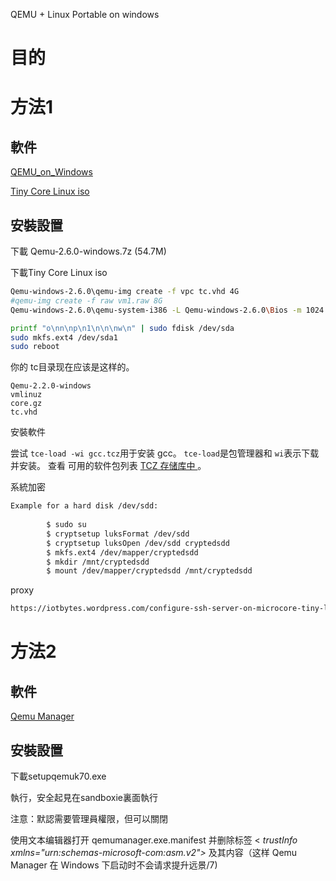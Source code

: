 QEMU + Linux Portable on windows

# 目的

# 方法1

## 軟件

[QEMU_on_Windows](http://lassauge.free.fr/qemu/QEMU_on_Windows.html)

[Tiny Core Linux iso](https://willhaley.com/blog/simple-portable-linux-qemu-vm-usb/)

## 安裝設置

下載 Qemu-2.6.0-windows.7z (54.7M)

下載Tiny Core Linux iso 

```bash
Qemu-windows-2.6.0\qemu-img create -f vpc tc.vhd 4G
#qemu-img create -f raw vm1.raw 8G
Qemu-windows-2.6.0\qemu-system-i386 -L Qemu-windows-2.6.0\Bios -m 1024 -kernel vmlinuz -initrd core.gz -hda tc.vhd -append "home=sda1 opt=sda1 tce=sda1"

printf "o\nn\np\n1\n\n\nw\n" | sudo fdisk /dev/sda
sudo mkfs.ext4 /dev/sda1
sudo reboot
```

你的 tc目录现在应该是这样的。

```
Qemu-2.2.0-windows
vmlinuz
core.gz
tc.vhd
```

安裝軟件

尝试 `tce-load -wi gcc.tcz`用于安装 gcc。 `tce-load`是包管理器和 `wi`表示下载并安装。 查看 可用的软件包列表 [TCZ 存储库中 ](http://distro.ibiblio.org/tinycorelinux/7.x/x86/tcz/)。 

系統加密

```bash
Example for a hard disk /dev/sdd:
		
		$ sudo su
		$ cryptsetup luksFormat /dev/sdd
		$ cryptsetup luksOpen /dev/sdd cryptedsdd
		$ mkfs.ext4 /dev/mapper/cryptedsdd
		$ mkdir /mnt/cryptedsdd
		$ mount /dev/mapper/cryptedsdd /mnt/cryptedsdd
```



proxy

```bash
https://iotbytes.wordpress.com/configure-ssh-server-on-microcore-tiny-linux/

```



# 方法2

## 軟件

[Qemu Manager](https://www.portablefreeware.com/?id=640)

## 安裝設置

下載setupqemuk70.exe

執行，安全起見在sandboxie裏面執行

注意：默認需要管理員權限，但可以關閉

使用文本编辑器打开 qemumanager.exe.manifest 并删除标签 < *trustInfo xmlns="urn:schemas-microsoft-com:asm.v2">* 及其内容（这样 Qemu Manager 在 Windows 下启动时不会请求提升远景/7) 

